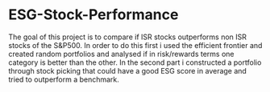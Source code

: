 # ESG-Stock-Performance
The goal of this project is to compare if ISR stocks outperforms non ISR stocks of the S&amp;P500. In order to do this first i used the efficient frontier and created random portfolios and analysed if in risk/rewards terms one category is better than the other.
In the second part i constructed a portfolio through stock picking that could have a good ESG score in average and tried to outperform a benchmark.
